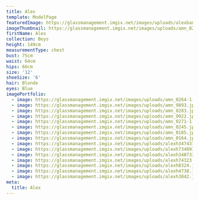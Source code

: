 ```yaml
---
title: Alex
template: ModelPage
featuredImage: https://glassmanagement.imgix.net/images/uploads/alexbanner237498.jpg
imageThumbnail: https://glassmanagement.imgix.net/images/uploads/amn_0264-1-.jpg
firstName: Alex
collection: Boys
height: 149cm
measurementType: chest
bust: 75cm
waist: 64cm
hips: 66cm
size: '12'
shoeSize: '6'
hair: Blonde
eyes: Blue
imagePortfolio:
  - image: https://glassmanagement.imgix.net/images/uploads/amn_0264-1-.jpg
  - image: https://glassmanagement.imgix.net/images/uploads/amn_9893.jpg
  - image: https://glassmanagement.imgix.net/images/uploads/amn_0283.jpg
  - image: https://glassmanagement.imgix.net/images/uploads/amn_9922.jpg
  - image: https://glassmanagement.imgix.net/images/uploads/amn_0271-1-.jpg
  - image: https://glassmanagement.imgix.net/images/uploads/amn_0245.jpg
  - image: https://glassmanagement.imgix.net/images/uploads/amn_0185.jpg
  - image: https://glassmanagement.imgix.net/images/uploads/amn_0164.jpg
  - image: https://glassmanagement.imgix.net/images/uploads/alexh347437347.jpg
  - image: https://glassmanagement.imgix.net/images/uploads/alexh73489333.jpg
  - image: https://glassmanagement.imgix.net/images/uploads/alexh3487333.jpg
  - image: https://glassmanagement.imgix.net/images/uploads/alexh74323.jpg
  - image: https://glassmanagement.imgix.net/images/uploads/alexh8324.jpg
  - image: https://glassmanagement.imgix.net/images/uploads/alexh4738.jpg
  - image: https://glassmanagement.imgix.net/images/uploads/alexh3842.jpg
meta:
  title: Alex
---
```



